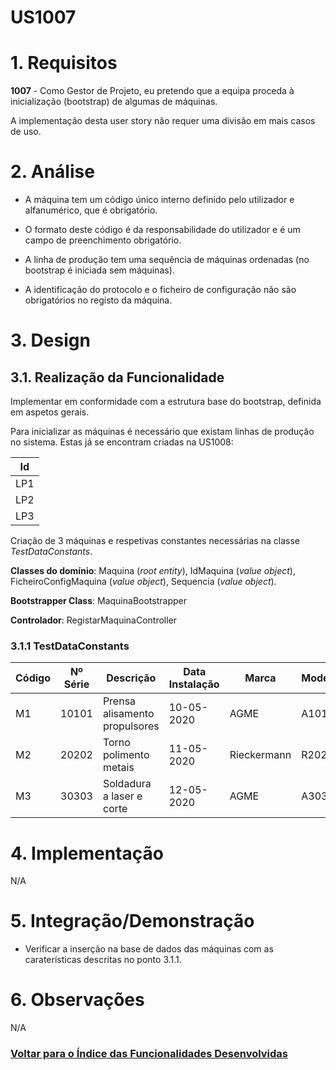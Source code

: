 **US1007**
=======================================

# 1. Requisitos

**1007** - Como Gestor de Projeto, eu pretendo que a equipa proceda à inicialização (bootstrap) de algumas de máquinas.

A implementação desta user story não requer uma divisão em mais casos de uso.

# 2. Análise

* A máquina tem um código único interno definido pelo utilizador e alfanumérico, que é obrigatório.

* O formato deste código é da responsabilidade do utilizador e é um campo de preenchimento obrigatório.

* A linha de produção tem uma sequência de máquinas ordenadas (no bootstrap é iniciada sem máquinas).

* A identificação do protocolo e o ficheiro de configuração não são obrigatórios no registo da máquina.

# 3. Design

## 3.1. Realização da Funcionalidade

Implementar em conformidade com a estrutura base do bootstrap, definida em aspetos gerais.

Para inicializar as máquinas é necessário que existam linhas de produção no sistema. Estas já se encontram criadas na US1008:

| Id |
|---------|
| LP1 |
| LP2 |
| LP3 |

Criação de 3 máquinas e respetivas constantes necessárias na classe *TestDataConstants*.

**Classes do domínio**: Maquina (*root entity*), IdMaquina (*value object*), FicheiroConfigMaquina (*value object*), Sequencia (*value object*).

**Bootstrapper Class**: MaquinaBootstrapper

**Controlador**: RegistarMaquinaController

### 3.1.1 TestDataConstants 

| Código | Nº Série | Descrição | Data Instalação | Marca | Modelo | Sequência |
|---------|---------|---------|---------|---------|---------|---------|
| M1 | 10101 | Prensa alisamento propulsores | 10-05-2020 | AGME | A101 | 1 |
| M2 | 20202 | Torno polimento metais | 11-05-2020 | Rieckermann | R202 | 2 |
| M3 | 30303 | Soldadura a laser e corte | 12-05-2020 | AGME | A303 | 3 |

# 4. Implementação

N/A

# 5. Integração/Demonstração

* Verificar a inserção na base de dados das máquinas com as caraterísticas descritas no ponto 3.1.1.

# 6. Observações

N/A

### [**Voltar para o Índice das Funcionalidades Desenvolvidas**](../ListaFuncionalidades.md)
